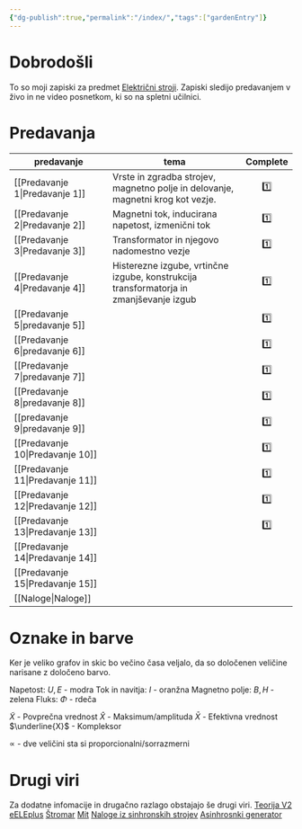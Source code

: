 ```yaml
---
{"dg-publish":true,"permalink":"/index/","tags":["gardenEntry"]}
---
```


# Dobrodošli

To so moji zapiski za predmet [Električni stroji](https://fe.uni-lj.si/predmeti/elektricni-stroji/). Zapiski sledijo predavanjem v živo in ne video posnetkom, ki so na spletni učilnici. 

# Predavanja

| predavanje        | tema                                                                                   | Complete |
| ----------------- | -------------------------------------------------------------------------------------- |:--------:|
| [[Predavanje 1\|Predavanje 1]]  | Vrste in zgradba strojev, magnetno polje in delovanje, magnetni krog kot vezje.        |   1️⃣    |
| [[Predavanje 2\|Predavanje 2]]  | Magnetni tok, inducirana napetost, izmenični tok                                       |   1️⃣    |
| [[Predavanje 3\|Predavanje 3]]  | Transformator in njegovo nadomestno vezje                                              |   1️⃣    |
| [[Predavanje 4\|Predavanje 4]]  | Histerezne izgube, vrtinčne izgube, konstrukcija transformatorja in zmanjševanje izgub |   1️⃣    |
| [[Predavanje 5\|predavanje 5]]  |                                                                                        |   1️⃣    |
| [[Predavanje 6\|predavanje 6]]  |                                                                                        |   1️⃣    |
| [[Predavanje 7\|predavanje 7]]  |                                                                                        |   1️⃣    |
| [[Predavanje 8\|predavanje 8]]  |                                                                                        |   1️⃣    |
| [[predavanje 9\|predavanje 9]]  |                                                                                        |   1️⃣    |
| [[Predavanje 10\|Predavanje 10]] |                                                                                        |   1️⃣    |
| [[Predavanje 11\|Predavanje 11]] |                                                                                        |   1️⃣    |
| [[Predavanje 12\|Predavanje 12]] |                                                                                        |   1️⃣    |
| [[Predavanje 13\|Predavanje 13]] |                                                                                        |   1️⃣    |
| [[Predavanje 14\|Predavanje 14]] |                                                                                        |          |
| [[Predavanje 15\|Predavanje 15]] |                                                                                        |          |
| [[Naloge\|Naloge]]                  |                                                                                        |          |


# Oznake in barve
Ker je veliko grafov in skic bo večino časa veljalo, da so določenen veličine narisane z določeno barvo.

Napetost: $U, E$ - modra
Tok in navitja: $I$ - oranžna
Magnetno polje: $B, H$ - zelena
Fluks: $\Phi$ - rdeča

$\tilde{X}$ - Povprečna vrednost
$\hat{X}$ - Maksimum/amplituda
$\bar{X}$ - Efektivna vrednost
$\underline{X}$ - Kompleksor

$\propto$ - dve veličini sta si proporcionalni/sorrazmerni

# Drugi viri
Za dodatne infomacije in drugačno razlago obstajajo še drugi viri.
[Teorija V2](https://stromar.si/assets/Uploads/2/Teorija-v-2.pdf)
[eELEplus](http://eele.fe.uni-lj.si/wiki/index.php/Glavna_stran)
[Štromar](https://stromar.si/zapiski/uni-zapiski/uni-2-letnik/)
[Mit](https://ocw.mit.edu/courses/6-061-introduction-to-electric-power-systems-spring-2011/pages/readings/)
[Naloge iz sinhronskih strojev](https://stromar.si/assets/Uploads/11/File1.pdf)
[Asinhrosnki generator](https://mladiraziskovalci.scv.si/ogled?id=1668)

